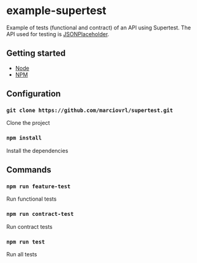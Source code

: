 # example-supertest

Example of tests (functional and contract) of an API using Supertest. The API used for testing is [JSONPlaceholder](https://jsonplaceholder.typicode.com/).

## Getting started

- [Node](https://nodejs.org/en/)<br>
- [NPM](https://www.npmjs.com/)<br>

## Configuration

### `git clone https://github.com/marciovrl/supertest.git`

Clone the project

### `npm install`

Install the dependencies

## Commands

### `npm run feature-test`

Run functional tests

### `npm run contract-test`

Run contract tests

### `npm run test`

Run all tests
